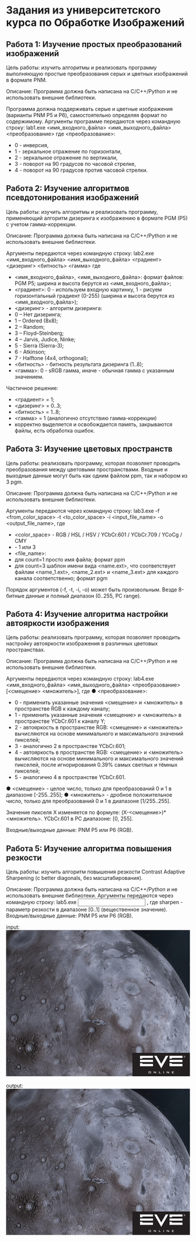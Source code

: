 # Задания из университетского курса по Обработке Изображений

## Работа 1: Изучение простых преобразований изображений

Цель работы: изучить алгоритмы и реализовать программу выполняющую простые преобразования серых и цветных изображений в формате PNM.

Описание:
Программа должна быть написана на C/C++/Python и не использовать внешние библиотеки.

Программа должна поддерживать серые и цветные изображения (варианты PNM P5 и P6), самостоятельно определяя формат по содержимому.
Аргументы программе передаются через командную строку:
lab1.exe <имя_входного_файла> <имя_выходного_файла> <преобразование>
где <преобразование>:
- 0 - инверсия,
- 1 - зеркальное отражение по горизонтали,
- 2 - зеркальное отражение по вертикали,
- 3 - поворот на 90 градусов по часовой стрелке,
- 4 - поворот на 90 градусов против часовой стрелки.


## Работа 2: Изучение алгоритмов псевдотонирования изображений

Цель работы: изучить алгоритмы и реализовать программу, применяющий алгоритм дизеринга к изображению в формате PGM (P5) с учетом гамма-коррекции.

Описание:
Программа должна быть написана на C/C++/Python и не использовать внешние библиотеки.

Аргументы передаются через командную строку:
lab2.exe <имя_входного_файла> <имя_выходного_файла> <градиент> <дизеринг> <битность> <гамма>
где
- <имя_входного_файла>, <имя_выходного_файла>: формат файлов: PGM P5; ширина и высота берутся из <имя_входного_файла>;
-	<градиент>: 0 - используем входную картинку, 1 - рисуем горизонтальный градиент (0-255) (ширина и высота берутся из <имя_входного_файла>);
-	<дизеринг> - алгоритм дизеринга:
- 0 – Нет дизеринга;
- 1 – Ordered (8x8);
- 2 – Random;
- 3 – Floyd–Steinberg;
- 4 – Jarvis, Judice, Ninke;
- 5 - Sierra (Sierra-3);
- 6 - Atkinson;
- 7 - Halftone (4x4, orthogonal);
- <битность> - битность результата дизеринга (1..8);
- <гамма>: 0 - sRGB гамма, иначе - обычная гамма с указанным значением.

Частичное решение:
- <градиент> = 1;
- <дизеринг> = 0..3;
- <битность> = 1..8;
- <гамма> = 1 (аналогично отсутствию гамма-коррекции)
- корректно выделяется и освобождается память, закрываются файлы, есть обработка ошибок.


## Работа 3: Изучение цветовых пространств

Цель работы: реализовать программу, которая позволяет проводить преобразования между цветовыми пространствами.
Входные и выходные данные могут быть как одним файлом ppm, так и набором из 3 pgm.

Описание:
Программа должна быть написана на C/C++/Python и не использовать внешние библиотеки.

Аргументы передаются через командную строку:
lab3.exe -f <from_color_space> -t <to_color_space> -i <count> <input_file_name> -o <count> <output_file_name>,
где
- <color_space> - RGB / HSL / HSV / YCbCr.601 / YCbCr.709 / YCoCg / CMY
- <count> - 1 или 3
- <file_name>:
- для count=1 просто имя файла; формат ppm
- для count=3 шаблон имени вида <name.ext>, что соответствует файлам <name_1.ext>, <name_2.ext> и <name_3.ext> для каждого канала соответственно; формат pgm

Порядок аргументов (-f, -t, -i, -o) может быть произвольным.
Везде 8-битные данные и полный диапазон (0..255, PC range).


## Работа 4: Изучение алгоритма настройки автояркости изображения

Цель работы: реализовать программу, которая позволяет проводить настройку автояркости изображения в различных цветовых пространствах.

Описание:
Программа должна быть написана на C/C++/Python и не использовать внешние библиотеки.

Аргументы передаются через командную строку:
lab4.exe <имя_входного_файла> <имя_выходного_файла> <преобразование> [<смещение> <множитель>],
где
●	<преобразование>:
- 0 - применить указанные значения <смещение> и <множитель> в пространстве RGB к каждому каналу;
- 1 - применить указанные значения <смещение> и <множитель> в пространстве YCbCr.601 к каналу Y;
- 2 - автояркость в пространстве RGB: <смещение> и <множитель> вычисляются на основе минимального и максимального значений пикселей;
- 3 - аналогично 2 в пространстве YCbCr.601;
- 4 - автояркость в пространстве RGB: <смещение> и <множитель> вычисляются на основе минимального и максимального значений пикселей, после игнорирования 0.39% самых светлых и тёмных пикселей;
- 5 - аналогично 4 в пространстве YCbCr.601.

●	<смещение> - целое число, только для преобразований 0 и 1 в диапазоне [-255..255];
●	<множитель> - дробное положительное число, только для преобразований 0 и 1 в диапазоне [1/255..255].

Значение пикселя X изменяется по формуле: (X-<смещение>)*<множитель>.
YCbCr.601 в PC диапазоне: [0, 255].

Входные/выходные данные: PNM P5 или P6 (RGB).


## Работа 5: Изучение алгоритма повышения резкости

  Цель работы: изучить алгоритм повышения резкости Contrast Adaptive Sharpening (с better diagonals, без масштабирования).

  Описание:
  Программа должна быть написана на C/C++/Python и не использовать внешние библиотеки.
  Аргументы передаются через командную строку:
  lab5.exe <input> <output> <sharpen>,
  где sharpen - параметр резкости в диапазоне [0..1] (вещественное значение).
  Входные/выходные данные: PNM P5 или P6 (RGB).

input:  
![image](https://github.com/glebrogachyov/Image_Processing_algorithms/blob/main/images/moon.jpg?raw=true)

output:  
![image](https://github.com/glebrogachyov/Image_Processing_algorithms/blob/main/images/moon_res.jpg?raw=true)
